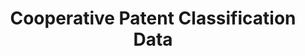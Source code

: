 ---
layout: default
bigquery: https://console.cloud.google.com/bigquery?p=patents-public-data&d=cpc&page=dataset
citation: '“Cooperative Patent Classification” by the EPO and USPTO, for public use. '
contributors: EPO, USPTO
cost: None
description: Cooperative Patent Classification Data contains the scheme and definitions
  of the Cooperative Patent Classification system for classifying patent documents.
  The CPC is the result of a partnership between the EPO and the USPTO in their joint
  effort to develop a common, internationally compatible classification system for
  technical documents, in particular patent publications, which will be used by both
  offices in the patent granting process
documentation: https://www.cooperativepatentclassification.org/cpcSchemeAndDefinitions
last_edit: 04/05/2022, 18:37:24
location: https://www.cooperativepatentclassification.org/index
maintained_by: USPTO, EPO
schema_fields:
- ipc_concordant
- date_revised
- definition
- title_full
- children
- dateRevised
- status
- symbol
- application_references
- glossary
- level
- limitingReferences
- residual_references
- breakdownCode
- sizeCache
- limiting_references
- applicationReferences
- additional_only
- ipcConcordant
- breakdown_code
- child_groups
- title_part
- childGroups
- notAllocatable
- titleFull
- synonyms
- titlePart
- informativeReferences
- not_allocatable
- parents
- informative_references
- residualReferences
shortname: cooperative_patent_classification
tags:
- patents
- science
title: Cooperative Patent Classification Data
uuid: 984374a7-16e9-4b35-9445-458daceb01bf
---